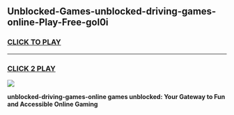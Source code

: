 
## Unblocked-Games-unblocked-driving-games-online-Play-Free-gol0i
<h3>
<a href="https://premium76.site?title=unblocked-driving-games-online&ref=23A">CLICK TO PLAY</a></h3>
<hr>

<h3>
<a href="https://premium76.site?title=unblocked-driving-games-online&ref=23A">CLICK 2 PLAY</a>
  
</h3>

<a href="https://premium76.site?title=unblocked-driving-games-online&ref=23A"><img src="https://clearcache.store/games.png"></a>


**unblocked-driving-games-online games unblocked: Your Gateway to Fun and Accessible Online Gaming**
